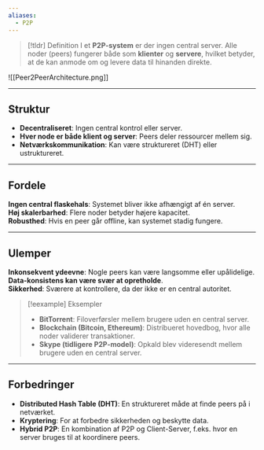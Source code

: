 ```yaml
---
aliases:
  - P2P
---
```


>[!tldr] Definition
> I et **P2P-system** er der ingen central server. Alle noder (peers) fungerer både som **klienter** og **servere**, hvilket betyder, at de kan anmode om og levere data til hinanden direkte.

![[Peer2PeerArchitecture.png]]

---

## Struktur
- **Decentraliseret**: Ingen central kontrol eller server.
- **Hver node er både klient og server**: Peers deler ressourcer mellem sig.
- **Netværkskommunikation**: Kan være struktureret (DHT) eller ustruktureret.

---

## Fordele
**Ingen central flaskehals**: Systemet bliver ikke afhængigt af én server.  
**Høj skalerbarhed**: Flere noder betyder højere kapacitet.  
**Robusthed**: Hvis en peer går offline, kan systemet stadig fungere.  

---

## Ulemper
**Inkonsekvent ydeevne**: Nogle peers kan være langsomme eller upålidelige.  
**Data-konsistens kan være svær at opretholde**.  
**Sikkerhed**: Sværere at kontrollere, da der ikke er en central autoritet.  

>[!eexample] Eksempler
>- **BitTorrent**: Filoverførsler mellem brugere uden en central server.  
>- **Blockchain (Bitcoin, Ethereum)**: Distribueret hovedbog, hvor alle noder validerer transaktioner.  
>- **Skype (tidligere P2P-model)**: Opkald blev videresendt mellem brugere uden en central server.  

---

## Forbedringer
- **Distributed Hash Table (DHT)**: En struktureret måde at finde peers på i netværket.  
- **Kryptering**: For at forbedre sikkerheden og beskytte data.  
- **Hybrid P2P**: En kombination af P2P og Client-Server, f.eks. hvor en server bruges til at koordinere peers.  
